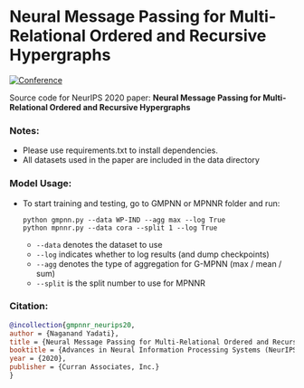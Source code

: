 # Neural Message Passing for Multi-Relational Ordered and Recursive Hypergraphs

[![Conference](http://img.shields.io/badge/NeurIPS-2020-4b44ce.svg)](https://nips.cc/) 

Source code for NeurIPS 2020 paper: **Neural Message Passing for Multi-Relational Ordered and Recursive Hypergraphs**


### Notes:
- Please use requirements.txt to install dependencies.
- All datasets used in the paper are included in the data directory

### Model Usage:

- To start training and testing, go to GMPNN or MPNNR folder and run:

  ```shell
  python gmpnn.py --data WP-IND --agg max --log True
  python mpnnr.py --data cora --split 1 --log True

  ```

  - `--data` denotes the dataset to use
  - `--log` indicates whether to log results (and dump checkpoints)
  - `--agg` denotes the type of aggregation for G-MPNN (max / mean / sum)
  - `--split` is the split number to use for MPNNR

  

### Citation:

```bibtex
@incollection{gmpnnr_neurips20,
author = {Naganand Yadati},
title = {Neural Message Passing for Multi-Relational Ordered and Recursive Hypergraphs},
booktitle = {Advances in Neural Information Processing Systems (NeurIPS) 33},
year = {2020},
publisher = {Curran Associates, Inc.}
}
```
